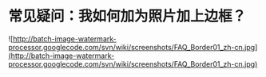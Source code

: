 # 常见疑问：我如何加为照片加上边框？ #
![http://batch-image-watermark-processor.googlecode.com/svn/wiki/screenshots/FAQ_Border01_zh-cn.jpg](http://batch-image-watermark-processor.googlecode.com/svn/wiki/screenshots/FAQ_Border01_zh-cn.jpg)